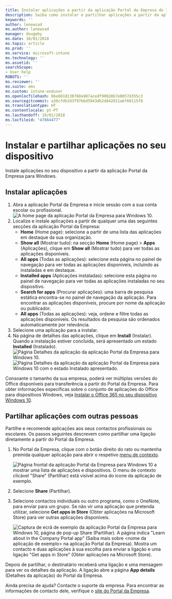```yaml
---
title: Instalar aplicações a partir da aplicação Portal da Empresa do Intune para Windows
description: Saiba como instalar e partilhar aplicações a partir da aplicação Portal da Empresa
keywords: ''
author: lenewsad
ms.author: lanewsad
manager: dougeby
ms.date: 10/01/2018
ms.topic: article
ms.prod: ''
ms.service: microsoft-intune
ms.technology: ''
ms.assetid: ''
searchScope:
- User help
ROBOTS: ''
ms.reviewer: ''
ms.suite: ems
ms.custom: intune-enduser
ms.openlocfilehash: 66e6018138760a987acedf90028b7e8057d355c3
ms.sourcegitcommit: a30cfdb3d3f97b6d5943db2d842011a6f60115f0
ms.translationtype: HT
ms.contentlocale: pt-PT
ms.lasthandoff: 10/01/2018
ms.locfileid: "47864477"
---
```

# <a name="install-and-share-apps-on-your-device"></a>Instalar e partilhar aplicações no seu dispositivo
Instale aplicações no seu dispositivo a partir da aplicação Portal da Empresa para Windows.

## <a name="install-apps"></a>Instalar aplicações

1. Abra a aplicação Portal da Empresa e inicie sessão com a sua conta escolar ou profissional.
![A home page da aplicação Portal da Empresa para Windows 10.](./media/RS1_AppDetailsPage_Installed_03.png)  
2. Localize e instale aplicações a partir de qualquer uma das seguintes secções da aplicação Portal da Empresa:
    * **Home** (Home page): selecione a partir de uma lista das aplicações em destaque da sua organização. 
    * **Show all** (Mostrar tudo): na secção **Home** (Home page)  > **Apps** (Aplicações), clique em **Show all** (Mostrar tudo) para ver todas as aplicações disponíveis.
    * **All apps** (Todas as aplicações): selecione esta página no painel de navegação para ver todas as aplicações disponíveis, incluindo as instaladas e em destaque.
    * **Installed apps** (Aplicações instaladas): selecione esta página no painel de navegação para ver todas as aplicações instaladas no seu dispositivo.
    * **Search for apps** (Procurar aplicações): uma barra de pesquisa estática encontra-se no painel de navegação da aplicação.  Para encontrar as aplicações disponíveis, procure por nome da aplicação ou publicador.  
    * **All apps** (Todas as aplicações): veja, ordene e filtre todas as aplicações disponíveis. Os resultados da pesquisa são ordenados automaticamente por relevância.
3. Selecione uma aplicação para a instalar.  
4. Na página de detalhes das aplicações, clique em **Install** (Instalar). Quando a instalação estiver concluída, será apresentado um estado **Installed** (Instalado).
![Página Detalhes da aplicação da aplicação Portal da Empresa para Windows 10.](./media/RS1_AppDetailsPage_Installed_02.png)  
![Página Detalhes da aplicação da aplicação Portal da Empresa para Windows 10 com o estado Instalado apresentado.](./media/RS1_AppDetailsPage_Installed_01.png)    

 Consoante o tamanho da sua empresa, poderá ver múltiplas versões do Office disponíveis para transferência a partir do Portal da Empresa. Para obter informações específicas sobre o conjunto de aplicações do Office para dispositivos Windows, veja [Instalar o Office 365 no seu dispositivo Windows 10](./install-office-windows.md).

## <a name="share-apps-with-others"></a>Partilhar aplicações com outras pessoas
Partilhe e recomende aplicações aos seus contactos profissionais ou escolares. Os passos seguintes descrevem como partilhar uma ligação diretamente a partir do Portal da Empresa.

1. No Portal da Empresa, clique com o botão direito do rato ou mantenha premida qualquer aplicação para abrir o respetivo [menu de contexto](https://docs.microsoft.com//windows/uwp/design/controls-and-patterns/menus).  

    ![Página frontal da aplicação Portal da Empresa para Windows 10 a mostrar uma lista de aplicações e dispositivos. O menu de contexto clicável "Share" (Partilhar) está visível acima do ícone da aplicação de exemplo. ](./media/1808_ShareContext_CP_Windows.png)  

2. Selecione **Share** (Partilhar).
3. Selecione contactos individuais ou outro programa, como o OneNote, para enviar para um grupo. Se não vir uma aplicação que pretenda utilizar, selecione **Get apps in Store** (Obter aplicações na Microsoft Store) para ver outras aplicações disponíveis.  

    ![Captura de ecrã de exemplo da aplicação Portal da Empresa para Windows 10, página de pop-up Share (Partilhar). A página indica "Learn about <example app name> in the Company Portal app" (Saiba mais sobre <nome da aplicação de exemplo> na aplicação Portal da Empresa). Mostra um contacto e duas aplicações à sua escolha para enviar a ligação e uma ligação "Get apps in Store" (Obter aplicações na Microsoft Store). ](./media/1808_ShareApps_CP_Windows.png) 

Depois de partilhar, o destinatário receberá uma ligação e uma mensagem para ver os detalhes da aplicação. A ligação abre a página **App details** (Detalhes da aplicação) do Portal da Empresa. 

Ainda precisa de ajuda? Contacte o suporte da empresa. Para encontrar as informações de contacto dele, verifique o [site do Portal da Empresa](https://go.microsoft.com/fwlink/?linkid=2010980).
